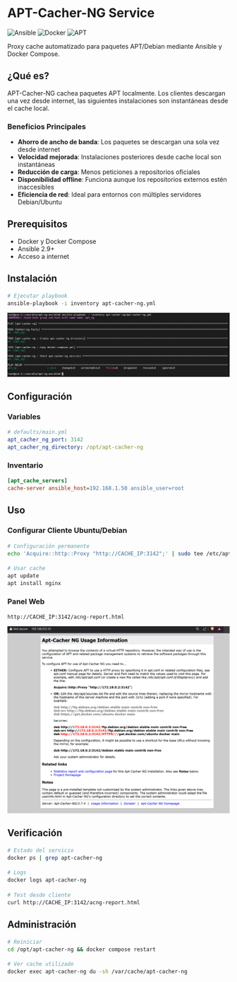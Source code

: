 # APT-Cacher-NG Service

![Ansible](https://img.shields.io/badge/Ansible-Automation-EE0000?style=for-the-badge&logo=ansible&logoColor=white)
![Docker](https://img.shields.io/badge/Docker-Compose-2496ED?style=for-the-badge&logo=docker&logoColor=white)
![APT](https://img.shields.io/badge/APT-Cache-FF6B35?style=for-the-badge&logo=debian&logoColor=white)

Proxy cache automatizado para paquetes APT/Debian mediante Ansible y Docker Compose.

## ¿Qué es?

APT-Cacher-NG cachea paquetes APT localmente. Los clientes descargan una vez desde internet, las siguientes instalaciones son instantáneas desde el cache local.

### Beneficios Principales

- **Ahorro de ancho de banda**: Los paquetes se descargan una sola vez desde internet
- **Velocidad mejorada**: Instalaciones posteriores desde cache local son instantáneas
- **Reducción de carga**: Menos peticiones a repositorios oficiales
- **Disponibilidad offline**: Funciona aunque los repositorios externos estén inaccesibles
- **Eficiencia de red**: Ideal para entornos con múltiples servidores Debian/Ubuntu

## Prerequisitos

- Docker y Docker Compose
- Ansible 2.9+
- Acceso a internet

## Instalación

```bash
# Ejecutar playbook
ansible-playbook -i inventory apt-cacher-ng.yml
```
![APT](https://github.com/Andherson333333/enterprise-talos-infrastructure/blob/main/images/apt-cacher-ng%20server-2.png)


## Configuración

### Variables

```yaml
# defaults/main.yml
apt_cacher_ng_port: 3142
apt_cacher_ng_directory: /opt/apt-cacher-ng
```

### Inventario

```ini
[apt_cache_servers]
cache-server ansible_host=192.168.1.50 ansible_user=root
```

## Uso

### Configurar Cliente Ubuntu/Debian

```bash
# Configuración permanente
echo 'Acquire::http::Proxy "http://CACHE_IP:3142";' | sudo tee /etc/apt/apt.conf.d/01proxy

# Usar cache
apt update
apt install nginx
```

### Panel Web

```
http://CACHE_IP:3142/acng-report.html
```
![APT](https://github.com/Andherson333333/enterprise-talos-infrastructure/blob/main/images/apt-cacher-ng%20server-1.png)

## Verificación

```bash
# Estado del servicio
docker ps | grep apt-cacher-ng

# Logs
docker logs apt-cacher-ng

# Test desde cliente
curl http://CACHE_IP:3142/acng-report.html
```

## Administración

```bash
# Reiniciar
cd /opt/apt-cacher-ng && docker compose restart

# Ver cache utilizado
docker exec apt-cacher-ng du -sh /var/cache/apt-cacher-ng
```
